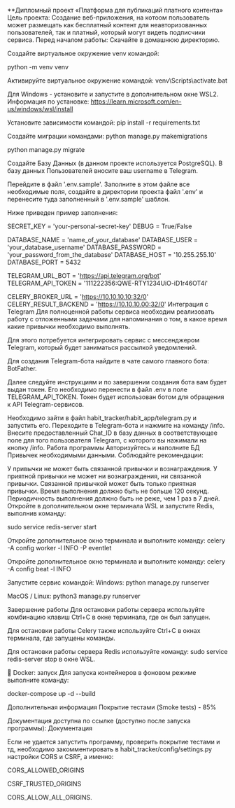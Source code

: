 **Дипломный проект «Платформа для публикаций платного контента»
Цель проекта:
Создание веб-приложения, на котоом пользователь может размещать как бесплатный контент для неавторизованных пользователей, так и платный, который могут видеть подписчики сервиса.
Перед началом работы:
Скачайте в домашнюю директорию.

Создайте виртуальное окружение venv командой:

python -m venv venv

Активируйте виртуальное окружение командой:
venv\Scripts\activate.bat

Для Windows - установите и запустите в дополнительном окне WSL2. Информация по установке:
https://learn.microsoft.com/en-us/windows/wsl/install

Установите зависимости командой:
pip install -r requirements.txt

Создайте миграции командами:
python manage.py makemigrations

python manage.py migrate

Создайте Базу Данных (в данном проекте используется PostgreSQL). В базу данных Пользователей вносите ваш username в Telegram.

Перейдите в файл '.env.sample'. Заполните в этом файле все необходимые поля, создайте в директории проекта файл '.env' и перенесите туда заполненный в '.env.sample' шаблон.

Ниже приведен пример заполнения:

SECRET_KEY = 'your-personal-secret-key'
DEBUG = True/False

DATABASE_NAME = 'name_of_your_database'
DATABASE_USER = 'your_database_username'
DATABASE_PASSWORD = 'your_password_from_the_database'
DATABASE_HOST = '10.255.255.10'
DATABASE_PORT = 5432

TELEGRAM_URL_BOT = 'https://api.telegram.org/bot'
TELEGRAM_API_TOKEN = '111222356:QWE-RTY1234UiO-iD1r46OT4i'

CELERY_BROKER_URL = 'https://10.10.10.10:32/0'
CELERY_RESULT_BACKEND = 'https://10.10.10.00:32/0'
Интеграция с Telegram
Для полноценной работы сервиса необходим реализовать работу с отложенными задачами для напоминания о том, в какое время какие привычки необходимо выполнять.

Для этого потребуется интегрировать сервис с мессенджером Telegram, который будет заниматься рассылкой уведомлений.

Для создания Telegram-бота найдите в чате самого главного бота: BotFather.

Далее следуйте инструкциям и по завершении создания бота вам будет выдан токен. Его необходимо перенести в файл .env в поле TELEGRAM_API_TOKEN. Токен будет использован ботом для обращения к API Telegram-сервисов.

Необходимо зайти в файл habit_tracker/habit_app/telegram.py и запустить его. Переходите в Telegram-бота и нажмите на команду /info. Внесите предоставленный Chat_ID в базу данных в соответствующее поле для того пользователя Telegram, с которого вы нажимали на кнопку /info.
Работа программы
Авторизуйтесь и наполните БД Привычек необходимыми данными. Соблюдайте рекомендации:

У привычки не может быть связанной привычки и вознаграждения.
У приятной привычки не может ни вознаграждения, ни связанной привычки.
Связанной привычкой может быть только приятная привычки.
Время выполнения должно быть не больше 120 секунд.
Периодичность выполнения должно быть не реже, чем 1 раз в 7 дней.
Откройте в дополнительном окне терминала WSL и запустите Redis, выполнив команду:

sudo service redis-server start

Откройте дополнительное окно терминала и выполните команду:
celery -A config worker -l INFO -P eventlet

Откройте дополнительное окно терминала и выполните команду:
celery -A config beat -l INFO

Запустите сервис командой:
Windows: python manage.py runserver

MacOS / Linux: python3 manage.py runserver

Завершение работы
Для остановки работы сервера используйте комбинацию клавиш Ctrl+C в окне терминала, где он был запущен.

Для остановки работы Celery также используйте Ctrl+C в окнах терминала, где запущены команды.

Для остановки работы сервера Redis используйте команду: sudo service redis-server stop в окне WSL.

🐋 Docker: запуск
Для запуска контейнеров в фоновом режиме выполните команду:

docker-compose up -d --build

Дополнительная информация
Покрытие тестами (Smoke tests) - 85%

Документация доступна по ссылке (доступно после запуска программы): Документация

Если не удается запустить программу, проверить покрытие тестами и тд, необходимо закомментировать в habit_tracker/config/settings.py настройки CORS и CSRF, а именно:

CORS_ALLOWED_ORIGINS

CSRF_TRUSTED_ORIGINS

CORS_ALLOW_ALL_ORIGINS.